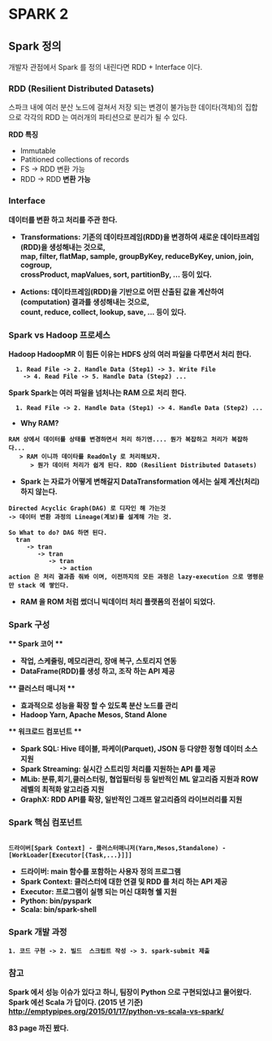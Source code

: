 # SPARK 2

## Spark 정의
개발자 관점에서 Spark 를 정의 내린다면 RDD + Interface 이다.

### RDD (Resilient Distributed Datasets)
스파크 내에 여러 분산 노드에 걸쳐서 저장 되는 변경이 불가능한 데이타(객체)의 집합으로 
각각의 RDD 는 여러개의 파티션으로 분리가 될 수 있다.

 **RDD 특징**
   - Immutable
   - Patitioned collections of records
   - FS -> RDD 변환 가능
   - RDD<A> -> RDD<B> 변환 가능
   
### Interface
데이터를 변환 하고 처리를 주관 한다. 
- **Transformations:** 기존의 데이타프레임(RDD)을 변경하여 새로운 데이타프레임(RDD)을 생성해내는 것으로,  
map, filter, flatMap, sample, groupByKey, reduceByKey, union, join, cogroup,  
crossProduct, mapValues, sort, partitionBy, ... 등이 있다.

- **Actions:** 데이타프레임(RDD)을 기반으로 어떤 산출된 값을 계산하여(computation) 결과를 생성해내는 것으로,  
count, reduce, collect, lookup, save, ... 등이 있다.

### Spark vs Hadoop 프로세스

**Hadoop** HadoopMR 이 힘든 이유는 HDFS 상의 여러 파일을 다루면서 처리 한다.
~~~
  1. Read File -> 2. Handle Data (Step1) -> 3. Write File 
    -> 4. Read File -> 5. Handle Data (Step2) ...
~~~

**Spark** Spark는 여러 파일을 넘처나는 RAM 으로 처리 한다.
~~~
  1. Read File -> 2. Handle Data (Step1) -> 4. Handle Data (Step2) ...
~~~

- Why RAM? 
~~~
RAM 상에서 데이터를 상태를 변경하면서 처리 하기엔.... 뭔가 복잡하고 처리가 복잡하다... 
   > RAM 이니까 데이타를 ReadOnly 로 처리해보자.
      > 뭔가 데이터 처리가 쉽게 된다. RDD (Resilient Distributed Datasets)
~~~

- Spark 는 자료가 어떻게 변해갈지 DataTransformation 에서는 실제 계산(처리) 하지 않는다.
~~~
Directed Acyclic Graph(DAG) 로 디자인 해 가는것 
-> 데이터 변환 과정의 Lineage(계보)를 설계해 가는 것.

So What to do? DAG 하면 된다.
  tran
     -> tran 
        -> tran 
           -> tran 
              -> action 
action 은 처리 결과좀 줘봐 이며, 이전까지의 모든 과정은 lazy-execution 으로 명령문만 stack 에 쌓인다.
~~~

- RAM 을 ROM 처럼 썼더니 빅데이터 처리 플랫폼의 전설이 되었다.

### Spark 구성

** Spark 코어 ** 
- 작업, 스케줄링, 메모리관리, 장애 복구, 스토리지 연동
- DataFrame(RDD)를 생성 하고, 조작 하는 API 제공 

** 클러스터 매니저 **
- 효과적으로 성능을 확장  할 수 있도록 분산 노드를 관리
- Hadoop Yarn, Apache Mesos, Stand Alone

** 워크로드 컴포넌트 **
- Spark SQL: Hive 테이블, 파케이(Parquet), JSON 등 다양한 정형 데이터 소스 지원
- Spark Streaming: 실시간 스트리밍 처리를 지원하는 API 를 제공
- MLib: 분류,회기,클러스터링, 협업필터링 등 일반적인 ML 알고리즘 지원과 ROW 레벨의 최적화 알고리즘 지원
- GraphX: RDD API를 확장, 일반적인 그래프 알고리즘의 라이브러리를 지원 

### Spark 핵심 컴포넌트
~~~

드라이버[Spark Context] - 클러스터매니저(Yarn,Mesos,Standalone) - [WorkLoader[Executor[{Task,...}]]]
~~~
- 드라이버: main 함수를 포함하는 사용자 정의 프로그램
- Spark Context: 클러스터에 대한 연결 및 RDD 를 처리 하는 API 제공
- Executor: 프로그램이 실행 되는 머신
**대화형 쉘 지원**
- Python: bin/pyspark
- Scala: bin/spark-shell

### Spark 개발 과정
~~~
1. 코드 구현 -> 2. 빌드  스크립트 작성 -> 3. spark-submit 제출
~~~



### 참고
Spark 에서 성능 이슈가 있다고 하니, 팀장이 Python 으로 구현되었냐고 물어왔다. Spark 에선 Scala 가 답이다. (2015 년 기준)
http://emptypipes.org/2015/01/17/python-vs-scala-vs-spark/



83 page 까진 봤다.